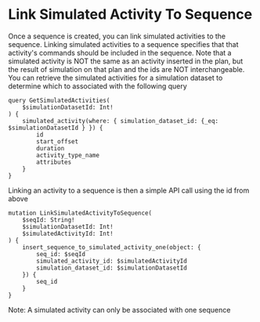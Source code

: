 # Link Simulated Activity To Sequence

Once a sequence is created, you can link simulated activities to the sequence. Linking simulated activities to a sequence specifies that that activity's commands should be included in the sequence. Note that a simulated activity is NOT the same as an activity inserted in the plan, but the result of simulation on that plan and the ids are NOT interchangeable. You can retrieve the simulated activities for a simulation dataset to determine which to associated with the following query
```
query GetSimulatedActivities(
    $simulationDatasetId: Int!
) {
    simulated_activity(where: { simulation_dataset_id: {_eq: $simulationDatasetId } }) {
        id
        start_offset
        duration
        activity_type_name
        attributes
    }
}
```

Linking an activity to a sequence is then a simple API call using the id from above

```
mutation LinkSimulatedActivityToSequence(
    $seqId: String!
    $simulationDatasetId: Int!
    $simulatedActivityId: Int!
) {
    insert_sequence_to_simulated_activity_one(object: {
        seq_id: $seqId
        simulated_activity_id: $simulatedActivityId
        simulation_dataset_id: $simulationDatasetId
    }) {
        seq_id
    }
}
```

Note: A simulated activity can only be associated with one sequence
